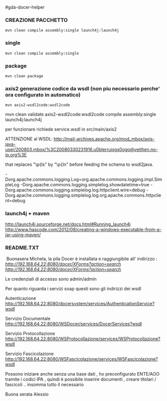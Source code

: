 #gda-docer-helper

### CREAZIONE PACCHETTO
	mvn clean compile assembly:single launch4j:launch4j
	
### single 
	mvn clean compile assembly:single

### package
	mvn clean package

### axis2 generazione codice da wsdl (non piu necessario perche' ora configurato in automatico)
	mvn axis2-wsdl2code:wsdl2code

mvn clean validate axis2-wsdl2code:wsdl2code compile assembly:single launch4j:launch4j

per funzionare richiede service.wsdl in src/main/axis2

ATTENZIONE al WSDL:
http://mail-archives.apache.org/mod_mbox/axis-java-user/200803.mbox/%3C20080330231916.u0blerruisgs0ogo@veithen.no-ip.org%3E

that replaces "\p{Is" by "\p{In" before feeding the schema to wsdl2java.

-Dorg.apache.commons.logging.Log=org.apache.commons.logging.impl.SimpleLog -Dorg.apache.commons.logging.simplelog.showdatetime=true -Dorg.apache.commons.logging.simplelog.log.httpclient.wire=debug -Dorg.apache.commons.logging.simplelog.log.org.apache.commons.httpclient=debug

### launch4j + maven
http://launch4j.sourceforge.net/docs.html#Running_launch4j
http://www.hascode.com/2012/08/creating-a-windows-executable-from-a-jar-using-maven/

### README.TXT
﻿
Buonasera Michela,
la pila Docer è installata e raggiungibile all' indirizzo :
*http://192.168.64.22:8080/docer/XForms?action=search
<http://192.168.64.22:8080/docer/XForms?action=search>*

Le credenziali di accesso sono admin/admin

Per quanto riguarda i servizi soap questi sono gli indirizzi dei wsdl

Autenticazione
http://192.168.64.22:8080/docersystem/services/AuthenticationService?wsdl

Servizio Documentale
http://192.168.64.22:8080/WSDocer/services/DocerServices?wsdl

Servizio Protocollazione
http://192.168.64.22:8080/WSProtocollazione/services/WSProtocollazione?wsdl

Servizio Fascicolazione
http://192.168.64.22:8080/WSFascicolazione/services/WSFascicolazione?wsdl

Possono iniziare anche senza una base dati , ho preconfigurato ENTE/AOO
tramite i codici IPA , quindi è possibile inserire documenti , creare
titolari / fascicoli .. insomma tutto il necessario

Buona serata
Alessio

